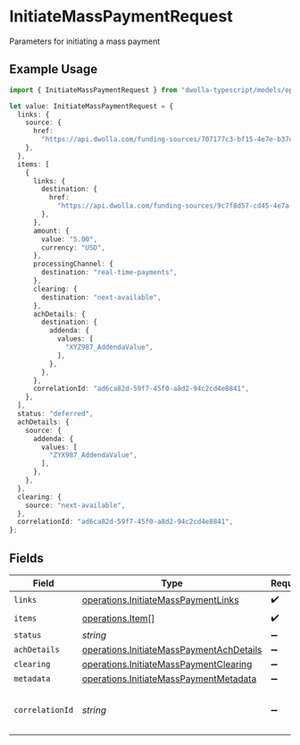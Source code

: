 # InitiateMassPaymentRequest

Parameters for initiating a mass payment

## Example Usage

```typescript
import { InitiateMassPaymentRequest } from "dwolla-typescript/models/operations";

let value: InitiateMassPaymentRequest = {
  links: {
    source: {
      href:
        "https://api.dwolla.com/funding-sources/707177c3-bf15-4e7e-b37c-55c3898d9bf4",
    },
  },
  items: [
    {
      links: {
        destination: {
          href:
            "https://api.dwolla.com/funding-sources/9c7f8d57-cd45-4e7a-bf7a-914dbd6131db",
        },
      },
      amount: {
        value: "5.00",
        currency: "USD",
      },
      processingChannel: {
        destination: "real-time-payments",
      },
      clearing: {
        destination: "next-available",
      },
      achDetails: {
        destination: {
          addenda: {
            values: [
              "XYZ987_AddendaValue",
            ],
          },
        },
      },
      correlationId: "ad6ca82d-59f7-45f0-a8d2-94c2cd4e8841",
    },
  ],
  status: "deferred",
  achDetails: {
    source: {
      addenda: {
        values: [
          "ZYX987_AddendaValue",
        ],
      },
    },
  },
  clearing: {
    source: "next-available",
  },
  correlationId: "ad6ca82d-59f7-45f0-a8d2-94c2cd4e8841",
};
```

## Fields

| Field                                                                                                | Type                                                                                                 | Required                                                                                             | Description                                                                                          | Example                                                                                              |
| ---------------------------------------------------------------------------------------------------- | ---------------------------------------------------------------------------------------------------- | ---------------------------------------------------------------------------------------------------- | ---------------------------------------------------------------------------------------------------- | ---------------------------------------------------------------------------------------------------- |
| `links`                                                                                              | [operations.InitiateMassPaymentLinks](../../models/operations/initiatemasspaymentlinks.md)           | :heavy_check_mark:                                                                                   | N/A                                                                                                  |                                                                                                      |
| `items`                                                                                              | [operations.Item](../../models/operations/item.md)[]                                                 | :heavy_check_mark:                                                                                   | N/A                                                                                                  |                                                                                                      |
| `status`                                                                                             | *string*                                                                                             | :heavy_minus_sign:                                                                                   | N/A                                                                                                  | deferred                                                                                             |
| `achDetails`                                                                                         | [operations.InitiateMassPaymentAchDetails](../../models/operations/initiatemasspaymentachdetails.md) | :heavy_minus_sign:                                                                                   | N/A                                                                                                  |                                                                                                      |
| `clearing`                                                                                           | [operations.InitiateMassPaymentClearing](../../models/operations/initiatemasspaymentclearing.md)     | :heavy_minus_sign:                                                                                   | N/A                                                                                                  |                                                                                                      |
| `metadata`                                                                                           | [operations.InitiateMassPaymentMetadata](../../models/operations/initiatemasspaymentmetadata.md)     | :heavy_minus_sign:                                                                                   | N/A                                                                                                  |                                                                                                      |
| `correlationId`                                                                                      | *string*                                                                                             | :heavy_minus_sign:                                                                                   | N/A                                                                                                  | ad6ca82d-59f7-45f0-a8d2-94c2cd4e8841                                                                 |
